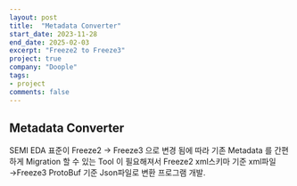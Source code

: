 ```yaml
---
layout: post
title:  "Metadata Converter"
start_date: 2023-11-28
end_date: 2025-02-03
excerpt: "Freeze2 to Freeze3"
project: true
company: "Doople"
tags:
- project
comments: false
---
```


## Metadata Converter
SEMI EDA 표준이 Freeze2 -> Freeze3 으로 변경 됨에 따라 기존 Metadata 를 간편하게 Migration 할 수 있는 Tool 이 필요해져서
Freeze2 xml스키마 기준 xml파일 →Freeze3 ProtoBuf 기준 Json파일로 변환 프로그램 개발.